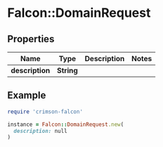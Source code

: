 # Falcon::DomainRequest

## Properties

| Name | Type | Description | Notes |
| ---- | ---- | ----------- | ----- |
| **description** | **String** |  |  |

## Example

```ruby
require 'crimson-falcon'

instance = Falcon::DomainRequest.new(
  description: null
)
```

